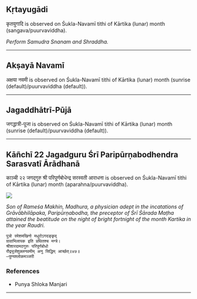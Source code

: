 ## Kṛtayugādi
कृतयुगादि is observed on Śukla-Navamī tithi of Kārtika (lunar) month (sangava/puurvaviddha).

_Perform Samudra Snanam and Shraddha._

---
## Akṣayā Navamī
अक्षया नवमी is observed on Śukla-Navamī tithi of Kārtika (lunar) month (sunrise (default)/puurvaviddha (default)).



---
## Jagaddhātrī-Pūjā
जगद्धात्री-पूजा is observed on Śukla-Navamī tithi of Kārtika (lunar) month (sunrise (default)/puurvaviddha (default)).



---
## Kāñchī 22 Jagadguru Śrī Paripūrṇabodhendra Sarasvatī Ārādhanā
काञ्ची २२ जगद्गुरु श्री परिपूर्णबोधेन्द्र सरस्वती आराधना is observed on Śukla-Navamī tithi of Kārtika (lunar) month (aparahna/puurvaviddha).

![](https://github.com/sanskrit-coders/jyotisha/blob/master/jyotisha/panchangam/temporal/festival/images/kanchi-jagadgurus/jagadguru-22.jpg)

_Son of Rameśa Makhin, Madhura, a physician adept in the incatations of Grāvābhilāpaka, Paripūrṇabodha, the preceptor of Śrī Śārada Maṭha attained the beatitude on the night of bright fortnight of the month Kartika in the year Raudri._

```
पुत्रो रमेशमखिनो मधुरोऽगदङ्कृद्
ग्रावाभिलापक इति प्रथितश्च मन्त्रे।
श्रीशारदामठगुरुः परिपूर्णबोधो
रौद्र्यूर्जशुक्लनवमीम् अनु सिद्धिम् आर्च्छत्॥४७॥
—पुण्यश्लोकमञ्जरी
```
### References
* Punya Shloka Manjari


---

